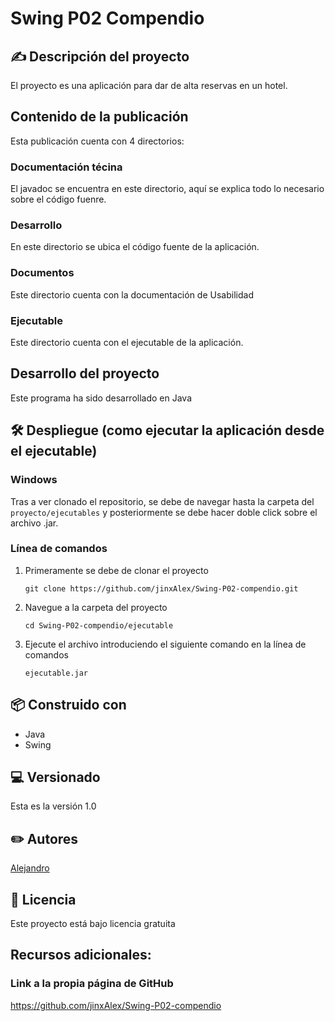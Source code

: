 # Swing P02 Compendio

## ✍️​ Descripción del proyecto
El proyecto es una aplicación para dar de alta reservas en un hotel.

## Contenido de la publicación
Esta publicación cuenta con 4 directorios:

### Documentación técina
El javadoc se encuentra en este directorio, aquí se explica todo lo necesario sobre el código fuenre.

### Desarrollo
En este directorio se ubica el código fuente de la aplicación.

### Documentos
Este directorio cuenta con la documentación de Usabilidad

### Ejecutable
Este directorio cuenta con el ejecutable de la aplicación.

## Desarrollo del proyecto
Este programa ha sido desarrollado en Java

## 🛠️ Despliegue (como ejecutar la aplicación desde el ejecutable)

### Windows
Tras a ver clonado el repositorio, se debe de navegar hasta la carpeta del ``proyecto/ejecutables`` y posteriormente se debe hacer doble click sobre el archivo .jar.

### Línea de comandos
1. Primeramente se debe de clonar el proyecto
   ```
   git clone https://github.com/jinxAlex/Swing-P02-compendio.git
   ```
3. Navegue a la carpeta del proyecto
   ```
   cd Swing-P02-compendio/ejecutable
   ```
4. Ejecute el archivo introduciendo el siguiente comando en la línea de comandos
   ```
   ejecutable.jar
   ```
## 📦​ Construido con
- Java
- Swing
  
## 💻​ Versionado
Esta es la versión 1.0

## ✏️​ Autores
[Alejandro](https://github.com/jinxAlex)
## 📝 Licencia
Este proyecto está bajo licencia gratuita

## Recursos adicionales:

### Link a la propia página de GitHub
https://github.com/jinxAlex/Swing-P02-compendio
